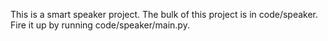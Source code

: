 This is a smart speaker project.  The bulk of this project is in code/speaker.  Fire it up by running code/speaker/main.py.  
